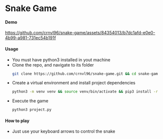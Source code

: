 # Snake Game

#### Demo

https://github.com/crnvl96/snake-game/assets/84354013/b7dc1afd-e0e0-4b99-a981-731ec54b191f

#### Usage

- You must have python3 installed in yout machine
- Clone the repo, and navigate to its folder
  ```bash
  git clone https://github.com/crnvl96/snake-game.git && cd snake-game
  ```
- Create a virtual environment and install project dependencies
  ```bash
  python3 -m venv venv && source venv/bin/activate && pip3 install -r requirements.txt
  ```
- Execute the game
  ```bash
  python3 project.py
  ```

#### How to play
- Just use your keyboard arrows to control the snake
